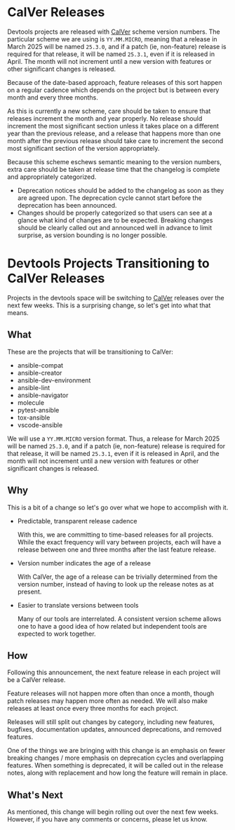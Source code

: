 # CalVer Releases

Devtools projects are released with [CalVer](https://calver.org/) scheme version numbers.
The particular scheme we are using is `YY.MM.MICRO`, meaning that a release in
March 2025 will be named `25.3.0`, and if a patch (ie, non-feature) release is
required for that release, it will be named `25.3.1`, even if it is released in
April. The month will not increment until a new version with features or other
significant changes is released.

Because of the date-based approach, feature releases of this sort happen on a
regular cadence which depends on the project but is between every month and
every three months.

As this is currently a new scheme, care should be taken to ensure that releases
increment the month and year properly. No release should increment the most
significant section unless it takes place on a different year than the previous
release, and a release that happens more than one month after the previous release
should take care to increment the second most significant section of the version
appropriately.

Because this scheme eschews semantic meaning to the version numbers, extra care
should be taken at release time that the changelog is complete and appropriately
categorized.

- Deprecation notices should be added to the changelog as soon as they are
  agreed upon. The deprecation cycle cannot start before the deprecation has
  been announced.
- Changes should be properly categorized so that users can see at a glance what
  kind of changes are to be expected. Breaking changes should be clearly called
  out and announced well in advance to limit surprise, as version bounding is no
  longer possible.

# Devtools Projects Transitioning to CalVer Releases

Projects in the devtools space will be switching to [CalVer](https://calver.org/)
releases over the next few weeks. This is a surprising change, so let's get into
what that means.

## What

These are the projects that will be transitioning to CalVer:

- ansible-compat
- ansible-creator
- ansible-dev-environment
- ansible-lint
- ansible-navigator
- molecule
- pytest-ansible
- tox-ansible
- vscode-ansible

We will use a `YY.MM.MICRO` version format. Thus, a release for March 2025 will be
named `25.3.0`, and if a patch (ie, non-feature) release is required for that release,
it will be named `25.3.1`, even if it is released in April, and the month will not
increment until a new version with features or other significant changes is released.

## Why

This is a bit of a change so let's go over what we hope to accomplish with it.

- Predictable, transparent release cadence

  With this, we are committing to time-based releases for all projects.
  While the exact frequency will vary between projects, each will have a release
  between one and three months after the last feature release.

- Version number indicates the age of a release

  With CalVer, the age of a release can be trivially determined from the version
  number, instead of having to look up the release notes as at present.

- Easier to translate versions between tools

  Many of our tools are interrelated. A consistent version scheme allows one to
  have a good idea of how related but independent tools are expected to work together.

## How

Following this announcement, the next feature release in each project will
be a CalVer release.

Feature releases will not happen more often than once a month, though
patch releases may happen more often as needed. We will also make
releases at least once every three months for each project.

Releases will still split out changes by category, including new features,
bugfixes, documentation updates, announced deprecations, and removed features.

One of the things we are bringing with this change is an emphasis on fewer
breaking changes / more emphasis on deprecation cycles and overlapping features.
When something is deprecated, it will be called out in the release notes, along
with replacement and how long the feature will remain in place.

## What's Next

As mentioned, this change will begin rolling out over the next few weeks. However,
if you have any comments or concerns, please let us know.
